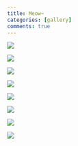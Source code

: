 ```yaml
---
title: Meow~
categories: [gallery]
comments: true
---
```


<a data-fancybox="cat-photos" href="https://image.zhui.dev/file/1731074210182_1730732509302.jpg"><img src="https://image.zhui.dev/file/1731074210182_1730732509302.jpg">

<a data-fancybox="cat-photos" href="https://image.zhui.dev/file/1731074248031_1730731750717.jpg"><img src="https://image.zhui.dev/file/1731074248031_1730731750717.jpg">

<a data-fancybox="cat-photos" href="https://image.zhui.dev/file/1731074218990_1730815360985.jpg"><img src="https://image.zhui.dev/file/1731074218990_1730815360985.jpg">

<a data-fancybox="cat-photos" href="https://image.zhui.dev/file/1731074214964_1730732111768.jpg"><img src="https://image.zhui.dev/file/1731074214964_1730732111768.jpg">

<a data-fancybox="cat-photos" href="https://image.zhui.dev/file/1731074210352_1730732318365.jpg"><img src="https://image.zhui.dev/file/1731074210352_1730732318365.jpg">

<a data-fancybox="cat-photos" href="https://image.zhui.dev/file/1731074205605_1730732060880.jpg"><img src="https://image.zhui.dev/file/1731074205605_1730732060880.jpg">

<a data-fancybox="cat-photos" href="https://image.zhui.dev/file/1731074218456_1730815404970.jpg"><img src="https://image.zhui.dev/file/1731074218456_1730815404970.jpg">

<a data-fancybox="cat-photos" href="https://image.zhui.dev/file/1731074246062_1730732347519.jpg"><img src="https://image.zhui.dev/file/1731074246062_1730732347519.jpg">

